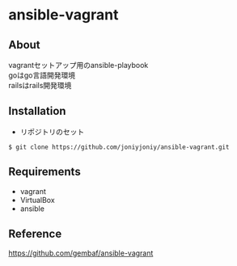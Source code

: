 # ansible-vagrant

## About

vagrantセットアップ用のansible-playbook  
goはgo言語開発環境  
railsはrails開発環境

## Installation
- リポジトリのセット
```
$ git clone https://github.com/joniyjoniy/ansible-vagrant.git
```

## Requirements
- vagrant
- VirtualBox
- ansible

## Reference
https://github.com/gembaf/ansible-vagrant
